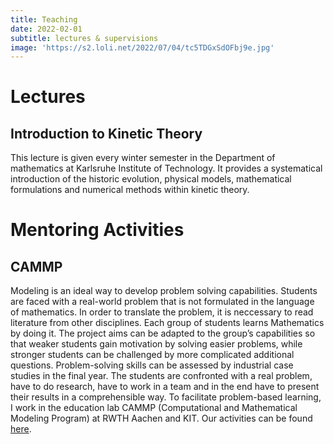 ```yaml
---
title: Teaching
date: 2022-02-01
subtitle: lectures & supervisions
image: 'https://s2.loli.net/2022/07/04/tc5TDGxSdOFbj9e.jpg'
---
```


<html>
<head>
<meta charset='UTF-8'><meta name='viewport' content='width=device-width initial-scale=1'>
<title>Teaching</title></head>
<body>
<h1>Lectures</h1>
<h2>Introduction to Kinetic Theory</h2>
<p>This lecture is given every winter semester in the Department of mathematics at Karlsruhe Institute of Technology. It provides a systematical introduction of the historic evolution, physical models, mathematical formulations and numerical methods within kinetic theory.</p>
<h1>Mentoring Activities</h1>
<h2>CAMMP</h2>
<p>Modeling is an ideal way to develop problem solving capabilities. Students are faced with a real-world problem that is not formulated in the language of mathematics. In order to translate the problem, it is neccessary to read literature from other disciplines. Each group of students learns Mathematics by doing it. The project aims can be adapted to the group’s capabilities so that weaker students gain motivation by solving easier problems, while stronger students can be challenged by more complicated additional questions. Problem-solving skills can be assessed by industrial case studies in the final year. The students are confronted with a real problem, have to do research, have to work in a team and in the end have to present their results in a comprehensible way. To facilitate problem-based learning, I work in the education lab CAMMP (Computational and Mathematical Modeling Program) at RWTH Aachen and KIT. Our activities can be found <a href='https://www.scc.kit.edu/en/research/CAMMP.php'>here</a>.</p>
</body>
</html>